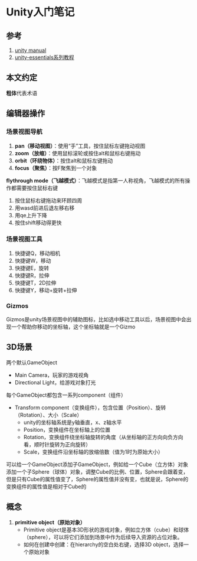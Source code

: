 # Unity入门笔记


## 参考

1. [unity manual](https://docs.unity3d.com/Manual/)
2. [unity-essentials系列教程](https://learn.unity.com/pathway/unity-essentials)

## 本文约定

**粗体**代表术语

## 编辑器操作

### 场景视图导航

1. **pan（移动视图）**：使用“手”工具，按住鼠标左键拖动视图
2. **zoom（放缩）**：使用鼠标滚轮或按住alt和鼠标右键拖动
3. **orbit（环绕物体）**：按住alt和鼠标左键拖动
5. **focus（聚焦）**：按F聚焦到一个对象

**flythrough mode（飞越模式）**：飞越模式是指第一人称视角，飞越模式的所有操作都需要按住鼠标右键

1. 按住鼠标右键拖动来环顾四周
2. 用wasd前进后退左移右移
3. 用qe上升下降
4. 按住shift移动得更快

### 场景视图工具

1. 快捷键Q，移动相机 
2. 快捷键W，移动
3. 快捷键E，旋转
4. 快捷键R，拉伸
5. 快捷键T，2D拉伸
6. 快捷键Y，移动+旋转+拉伸

### Gizmos

Gizmos是unity场景视图中的辅助图标，比如选中移动工具以后，场景视图中会出现一个帮助你移动的坐标轴，这个坐标轴就是一个Gizmo

## 3D场景

两个默认GameObject

- Main Camera，玩家的游戏视角
- Directional Light，给游戏对象打光

每个GameObject都包含一系列component（组件）

- Transform component（变换组件），包含位置（Position）、旋转（Rotation）、大小（Scale）
    - unity的坐标轴系统是y轴垂直，x、z轴水平
    - Position，变换组件在坐标轴上的位置
    - Rotation，变换组件绕坐标轴旋转的角度（从坐标轴的正方向向负方向看，顺时针旋转为正向旋转）
    - Scale，变换组件沿坐标轴的放缩倍数（值为1时为原始大小）

可以给一个GameObject添加子GameObject，例如给一个Cube（立方体）对象添加一个子Sphere（球体）对象，调整Cube的比例、位置，Sphere会跟着变，但是只有Cube的属性值变了，Sphere的属性值并没有变，也就是说，Sphere的变换组件的属性值是相对于Cube的

## 概念

1. **primitive object（原始对象）**
    - Primitive object是基本3D形状的游戏对象，例如立方体（cube）和球体（sphere），可以将它们添加到场景中作为后续导入资源的占位对象。 
    - 如何在创建中创建：在hierarchy的空白处右键，选择3D object，选择一个原始对象

